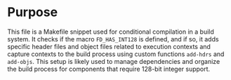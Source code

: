 # Purpose
This file is a Makefile snippet used for conditional compilation in a build system. It checks if the macro `FD_HAS_INT128` is defined, and if so, it adds specific header files and object files related to execution contexts and capture contexts to the build process using custom functions `add-hdrs` and `add-objs`. This setup is likely used to manage dependencies and organize the build process for components that require 128-bit integer support.
